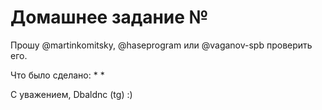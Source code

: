 # Домашнее задание №

Прошу @martinkomitsky, @haseprogram или @vaganov-spb проверить его.

Что было сделано:
*
*

С уважением, Dbaldnc (tg) :)
